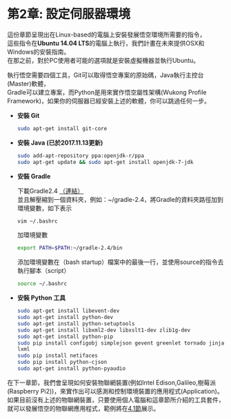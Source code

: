 # 第2章: 設定伺服器環境

這份章節呈現出在Linux-based的電腦上安裝發展悟空環境所需要的指令，  
這些指令在**Ubuntu 14.04 LTS**的電腦上執行，我們計畫在未來提供OSX和Windows的安裝指南。  
在那之前，對於PC使用者可能的選項就是安裝虛擬機器並執行Ubuntu。

執行悟空需要四個工具，Git可以取得悟空專案的原始碼，Java執行主控台\(Master\)軟體，  
Gradle可以建立專案，而Python是用來實作悟空屬性架構\(Wukong Profile Framework\)，如果你的伺服器已經安裝上述的軟體，你可以跳過任何一步。

* **安裝 Git**

  ```bash
  sudo apt-get install git-core
  ```

* **安裝 Java \(已於2017.11.13更新\)**

  ```bash
  sudo add-apt-repository ppa:openjdk-r/ppa
  sudo apt-get update && sudo apt-get install openjdk-7-jdk
  ```

* **安裝 Gradle**

  下載Gradle2.4 [（連結）](https://services.gradle.org/distributions/gradle-2.4-all.zip)  
  並且解壓縮到一個資料夾，例如：~/gradle-2.4，將Gradle的資料夾路徑加到環境變數，如下表示

  ```bash
  vim ~/.bashrc
  ```

  加環境變數

  ```bash
  export PATH=$PATH:~/gradle-2.4/bin
  ```

  添加環境變數在（bash startup）檔案中的最後一行，並使用source的指令去執行腳本（script）

  ```bash
  source ~/.bashrc
  ```

* **安裝 Python 工具**

  ```bash
  sudo apt-get install libevent-dev  
  sudo apt-get install python-dev  
  sudo apt-get install python-setuptools  
  sudo apt-get install libxml2-dev libxslt1-dev zlib1g-dev  
  sudo apt-get install python-pip 
  sudo pip install configobj simplejson gevent greenlet tornado jinja2 pyserial \
  lxml  
  sudo pip install netifaces  
  sudo pip install python-cjson  
  sudo apt-get install python-pyaudio
  ```

在下一章節，我們會呈現如何安裝物聯網裝置\(例如Intel Edison,Galileo,樹莓派\(Raspberry Pi2\)\)，來實作出可以感測和控制環境裝置的應用程式\(Application\)。如果目前沒有上述的物聯網裝置，只要使用個人電腦和這章節所介紹的工具套件，就可以發展悟空的物聯網應用程式，範例將在[4.1節](../04-Examples/Music.md)展示。

